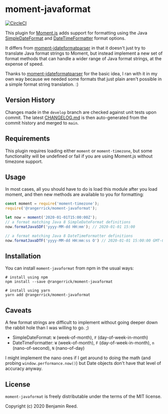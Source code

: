 # moment-javaformat

[![CircleCI](https://circleci.com/gh/RangerRick/moment-javaformat/tree/main.svg?style=svg)](https://circleci.com/gh/RangerRick/moment-javaformat/tree/main)

This plugin for [Moment.js](https://momentjs.com/) adds support for formatting using the Java [SimpleDateFormat](https://docs.oracle.com/javase/8/docs/api/java/text/SimpleDateFormat.html) and [DateTimeFormatter](https://docs.oracle.com/javase/8/docs/api/java/time/format/DateTimeFormatter.html) format options.

It differs from [moment-jdateformatparser](https://github.com/MadMG/moment-jdateformatparser) in that it doesn't just try to translate Java format strings to Moment, but instead implement a new set of format methods that can handle a wider range of Java format strings, at the expense of speed.

Thanks to [moment-jdateformatparser](https://github.com/MadMG/moment-jdateformatparser) for the basic idea, I ran with it in my own way because we needed some formats that just plain aren't possible in a simple format string translation.  :)

## Version History

Changes made in the `develop` branch are checked against unit tests upon commit.
The latest [CHANGELOG.md](https://github.com/RangerRick/moment-javaformat/blob/main/CHANGELOG.md) is then auto-generated from the commit history and merged to `main`.

## Requirements

This plugin requires loading either `moment` or `moment-timezone`, but some functionality will be undefined or fail if you are using Moment.js without timezone support.

## Usage

In most cases, all you should have to do is load this module after you load moment, and then new methods are available to you for formatting:

```javascript
const moment = require('moment-timezone');
require('@rangerrick/moment-javaformat');

let now = moment('2020-01-01T15:00:00Z');
// a format matching Java 8 SimpleDateFormat definitions
now.formatJavaSDF('yyyy-MM-dd HH:mm'); // 2020-01-01 15:00

// a format matching Java 8 DateTimeFormatter definitions
now.formatJavaDTF('yyyy-MM-dd HH:mm:ss O') // 2020-01-01 15:00:00 GMT-05:00
```

## Installation

You can install `moment-javaformat` from npm in the usual ways:

```shell
# install using npm
npm install --save @rangerrick/moment-javaformat

# install using yarn
yarn add @rangerrick/moment-javaformat
```

## Caveats

A few format strings are difficult to implement without going deeper down the rabbit hole than I was willing to go.  ;)

* SimpleDateFormat: `W` (week-of-month), `F` (day-of-week-in-month)
* DateTimeFormatter: `W` (week-of-month), `F` (day-of-week-in-month), `n` (nano-of-second), `N` (nano-of-day)

I might implement the nano ones if I get around to doing the math (and probing `window.performance.now()`) but Date objects don't have that level of accuracy anyway.

## License

`moment-javaformat` is freely distributable under the terms of the MIT license.

Copyright (c) 2020 Benjamin Reed.
